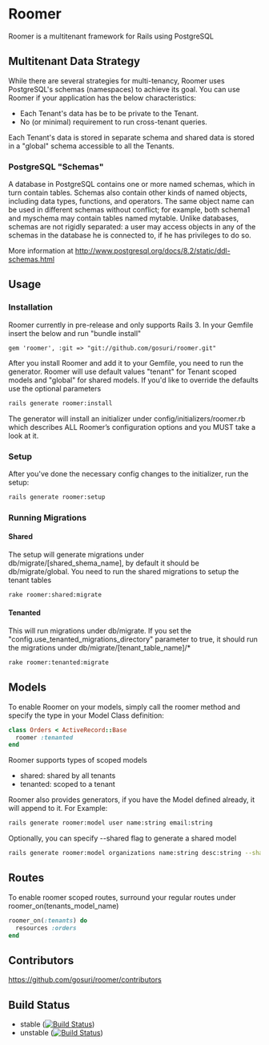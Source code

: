 # Roomer

Roomer is a multitenant framework for Rails using PostgreSQL

## Multitenant Data Strategy

While there are several strategies for multi-tenancy, Roomer uses PostgreSQL's schemas (namespaces) to achieve its goal. You can use Roomer if your application has the below characteristics:

* Each Tenant's data has be to be private to the Tenant.
* No (or minimal) requirement to run cross-tenant queries.

Each Tenant's data is stored in separate schema and shared data is stored in a "global" schema accessible to all the Tenants.

### PostgreSQL "Schemas"

A database in PostgreSQL contains one or more named schemas, which in turn contain tables. Schemas also contain other kinds of named objects, including data types, functions, and operators. The same object name can be used in different schemas without conflict; for example, both schema1 and myschema may contain tables named mytable. Unlike databases, schemas are not rigidly separated: a user may access objects in any of the schemas in the database he is connected to, if he has privileges to do so.

More information at http://www.postgresql.org/docs/8.2/static/ddl-schemas.html

## Usage

### Installation

Roomer currently in pre-release and only supports Rails 3. In your Gemfile insert the below and run "bundle install"

    gem 'roomer', :git => "git://github.com/gosuri/roomer.git"

After you install Roomer and add it to your Gemfile, you need to run the generator. Roomer will use default values "tenant" for Tenant scoped models and "global" for shared models. If you'd like to override the defaults use the optional parameters

```bash
rails generate roomer:install
```

The generator will install an initializer under config/initializers/roomer.rb which describes ALL Roomer’s configuration options and you MUST take a look at it.

### Setup

After you've done the necessary config changes to the initializer, run the setup:

```bash
rails generate roomer:setup
```

### Running Migrations

#### Shared

The setup will generate migrations under db/migrate/[shared_shema_name], by default it should be db/migrate/global. You need to run the shared migrations to setup the tenant tables

```bash
rake roomer:shared:migrate
```

#### Tenanted

This will run migrations under db/migrate. If you set the "config.use_tenanted_migrations_directory" parameter to true, it should run the migrations under db/migrate/[tenant_table_name]/*

```bash
rake roomer:tenanted:migrate
```

## Models

To enable Roomer on your models, simply call the roomer method and specify the type in your Model Class definition:

```ruby
class Orders < ActiveRecord::Base
  roomer :tenanted
end
```

Roomer supports types of scoped models

* shared: shared by all tenants
* tenanted: scoped to a tenant

Roomer also provides generators, if you have the Model defined already, it will append to it. For Example:

```bash
rails generate roomer:model user name:string email:string
```

Optionally, you can specify --shared flag to generate a shared model

```bash
rails generate roomer:model organizations name:string desc:string --shared
```

## Routes

To enable roomer scoped routes, surround your regular routes under roomer_on(tenants_model_name)

```ruby
roomer_on(:tenants) do
  resources :orders
end
```

## Contributors

https://github.com/gosuri/roomer/contributors

## Build Status

* stable ([![Build Status](http://travis-ci.org/gosuri/roomer.png?branch=master)](http://travis-ci.org/gosuri/roomer?branch=master))
* unstable ([![Build Status](http://travis-ci.org/gosuri/roomer.png?branch=develop)](http://travis-ci.org/gosuri/roomer?branch=develop))


